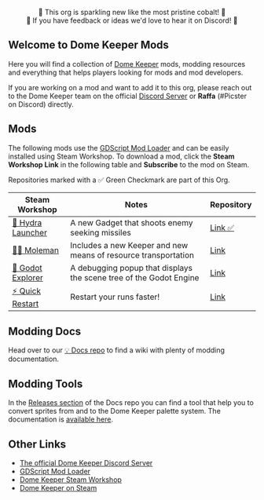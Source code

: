 <p align="center">
🚧 This org is sparkling new like the most pristine cobalt! 🚧</br>
🚧 If you have feedback or ideas we'd love to hear it on Discord! 🚧
</p>

## Welcome to Dome Keeper Mods

Here you will find a collection of [Dome Keeper](https://store.steampowered.com/app/1637320/Dome_Keeper/) mods, modding resources and everything that helps players looking for mods and mod developers.

If you are working on a mod and want to add it to this org, please reach out to the Dome Keeper team on the official [Discord Server](https://discord.gg/AxYpX7AaFP) or **Raffa** (#Picster on Discord) directly.


## Mods

The following mods use the [GDScript Mod Loader](https://github.com/GodotModding/godot-mod-loader) and can be easily installed using Steam Workshop.
To download a mod, click the **Steam Workshop Link** in the following table and **Subscribe** to the mod on Steam.

Repositories marked with a ✅ Green Checkmark are part of this Org.

| Steam Workshop | Notes | Repository |
| --- | --- | --- |
| [🐍 Hydra Launcher](https://steamcommunity.com/sharedfiles/filedetails/?id=2996273695) | A new Gadget that shoots enemy seeking missiles | [Link ✅](https://github.com/DomeKeeperMods/DomeKeeper-HydraLauncher) |
| [👷‍♂️ Moleman](https://steamcommunity.com/sharedfiles/filedetails/?id=2996215689) | Includes a new Keeper and new means of resource transportation | [Link](https://github.com/DomeKeeperMods/DomeKeeper-HydraLauncher) |
| [💙 Godot Explorer](https://steamcommunity.com/sharedfiles/filedetails/?id=2957678599) | A debugging popup that displays the scene tree of the Godot Engine | [Link](https://github.com/otDan/Godot-GodotExplorer)
| [⚡ Quick Restart](https://steamcommunity.com/sharedfiles/filedetails/?id=2960357028) | Restart your runs faster! | [Link](https://github.com/Ategon/dome-keeper-quick-restart)

## Modding Docs

Head over to our [💡 Docs repo](https://github.com/DomeKeeperMods/Docs/wiki) to find a wiki with plenty of modding documentation.

## Modding Tools

In the [Releases section](https://github.com/DomeKeeperMods/Docs/releases) of the Docs repo you can find a tool that help you to convert sprites from and to the Dome Keeper palette system. The documentation is [available here](https://github.com/DomeKeeperMods/Docs/wiki/Palette-Recolor).


## Other Links

- [The official Dome Keeper Discord Server](https://discord.gg/AxYpX7AaFP)
- [GDScript Mod Loader](https://github.com/GodotModding/godot-mod-loader)
- [Dome Keeper Steam Workshop](https://steamcommunity.com/app/1637320/workshop/)
- [Dome Keeper on Steam](https://store.steampowered.com/app/1637320/Dome_Keeper/)
